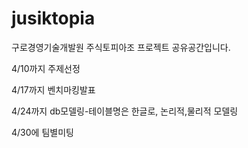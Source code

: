 # jusiktopia
구로경영기술개발원 주식토피아조 프로젝트 공유공간입니다.

4/10까지 주제선정

4/17까지 벤치마킹발표

4/24까지 db모델링-테이블명은 한글로, 논리적,물리적 모델링

4/30에 팀별미팅
